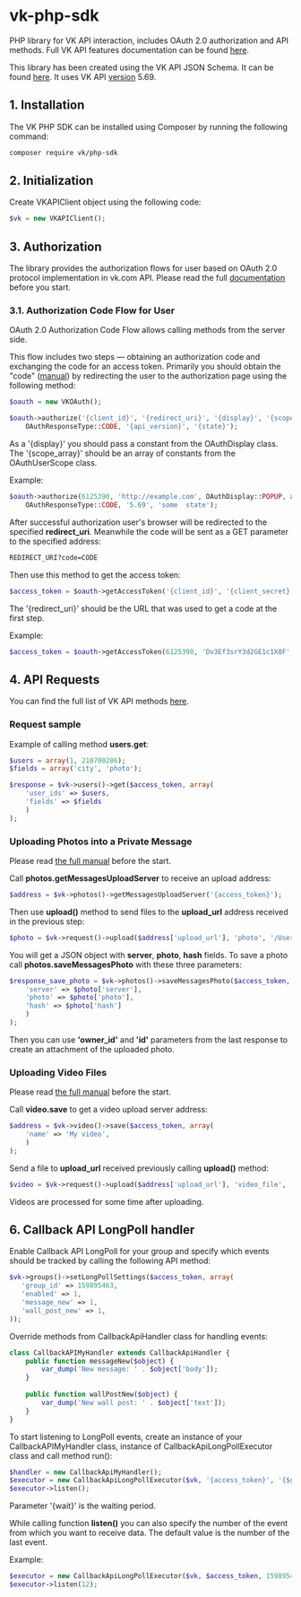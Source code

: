 # vk-php-sdk

PHP library for VK API interaction, includes OAuth 2.0 authorization and API methods. Full VK API features documentation can be found [here](http://vk.com/dev).

This library has been created using the VK API JSON Schema. It can be found [here](https://github.com/VKCOM/vk-api-schema). It uses VK API [version](https://vk.com/dev/versions) 5.69.

## 1. Installation

The VK PHP SDK can be installed using Composer by running the following command:

```sh
composer require vk/php-sdk
```

## 2. Initialization

Create VKAPIClient object using the following code:

```php
$vk = new VKAPIClient();
```

## 3. Authorization

The library provides the authorization flows for user based on OAuth 2.0 protocol implementation in vk.com API. Please read the full [documentation](https://vk.com/dev/access_token) before you start.

### 3.1. Authorization Code Flow for User

OAuth 2.0 Authorization Code Flow allows calling methods from the server side.

This flow includes two steps — obtaining an authorization code and exchanging the code for an access token. Primarily you should obtain the "code" ([manual](https://vk.com/dev/authcode_flow_user)) by redirecting the user to the authorization page using the following method:

```php
$oauth = new VKOAuth();

$oauth->authorize('{client_id}', '{redirect_uri}', '{display}', '{scope_array}', 
    OAuthResponseType::CODE, '{api_version}', '{state}');
```

As a '{display}' you should pass a constant from the OAuthDisplay class. The '{scope_array}' should be an array of constants from the OAuthUserScope class.

Example:
```php
$oauth->authorize(6125390, 'http://example.com', OAuthDisplay::POPUP, array(OAuthUserScope::AUDIO, OAuthUserScope::DOCS), 
    OAuthResponseType::CODE, '5.69', 'some  state');
```

After successful authorization user's browser will be redirected to the specified **redirect_uri**. Meanwhile the code will be sent as a GET parameter to the specified address:

```sh
REDIRECT_URI?code=CODE
```

Then use this method to get the access token:

```php
$access_token = $oauth->getAccessToken('{client_id}', '{client_secret}', '{redirect_uri}', '{code}');
```

The '{redirect_uri}' should be the URL that was used to get a code at the first step.

Example:

```php
$access_token = $oauth->getAccessToken(6125390, 'Dv3Ef3srY3d2GE1c1X0F', 'http://example.com', '4g2h79rd3f7580a23d');
```

## 4. API Requests
 
You can find the full list of VK API methods [here](https://vk.com/dev/methods).
 
### Request sample
 
Example of calling method **users.get**:
 
```php
$users = array(1, 210700286);
$fields = array('city', 'photo');

$response = $vk->users()->get($access_token, array(
    'user_ids' => $users,
    'fields' => $fields
    )
);
```
 
### Uploading Photos into a Private Message
 
Please read [the full manual](https://vk.com/dev/upload_files?f=4.%20Uploading%20Photos%20into%20a%20Private%20Message) before the start.
 
Call **photos.getMessagesUploadServer** to receive an upload address:
 
```php
$address = $vk->photos()->getMessagesUploadServer('{access_token}');
```

Then use **upload()** method to send files to the **upload_url** address received in the previous step:

```php
$photo = $vk->request()->upload($address['upload_url'], 'photo', '/Users/Me/Documents/Photos/my_photo.jpg');
```

You will get a JSON object with **server**, **photo**, **hash** fields. To save a photo call **photos.saveMessagesPhoto** with these three parameters:

```php
$response_save_photo = $vk->photos()->saveMessagesPhoto($access_token, array(
    'server' => $photo['server'],
    'photo' => $photo['photo'],
    'hash' => $photo['hash']
    )
);
```

Then you can use **'owner_id'** and **'id'** parameters from the last response to create an attachment of the uploaded photo. 

### Uploading Video Files
 
Please read [the full manual](https://vk.com/dev/upload_files_2?f=9.%20Uploading%20Video%20Files) before the start.
 
Call **video.save** to get a video upload server address:

```php
$address = $vk->video()->save($access_token, array(
    'name' => 'My video',
    )
);
```

Send a file to **upload_url** received previously calling **upload()** method:

```php
$video = $vk->request()->upload($address['upload_url'], 'video_file', '/Users/Me/Documents/Videos/my_video.mp4');
```

Videos are processed for some time after uploading.

## 6. Callback API LongPoll handler

Enable Callback API LongPoll for your group and specify which events should be tracked by calling the following API method:

```php
$vk->groups()->setLongPollSettings($access_token, array(
   'group_id' => 159895463,
   'enabled' => 1,
   'message_new' => 1,
   'wall_post_new' => 1,
));
```

Override methods from CallbackApiHandler class for handling events:

```php
class CallbackAPIMyHandler extends CallbackApiHandler {
    public function messageNew($object) {
        var_dump('New message: ' . $object['body']);
    }
    
    public function wallPostNew($object) {
        var_dump('New wall post: ' . $object['text']);
    }
}
```

To start listening to LongPoll events, create an instance of your CallbackAPIMyHandler class, instance of CallbackApiLongPollExecutor class and call method run():

```php
$handler = new CallbackApiMyHandler();
$executor = new CallbackApiLongPollExecutor($vk, '{access_token}', '{$group_id}', $handler, '{$wait}');
$executor->listen();
```

Parameter '{wait}' is the waiting period.

While calling function **listen()** you can also specify the number of the event from which you want to receive data. The default value is the number of the last event.

Example:

```php
$executor = new CallbackApiLongPollExecutor($vk, $access_token, 159895463, $handler, 25);
$executor->listen(12);
```

